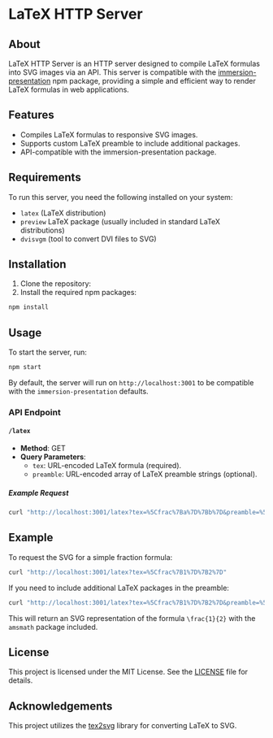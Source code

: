 # LaTeX HTTP Server

## About

LaTeX HTTP Server is an HTTP server designed to compile LaTeX formulas into SVG images via an API. This server is compatible with the [immersion-presentation](https://www.npmjs.com/package/immersion-presentation) npm package, providing a simple and efficient way to render LaTeX formulas in web applications.

## Features

- Compiles LaTeX formulas to responsive SVG images.
- Supports custom LaTeX preamble to include additional packages.
- API-compatible with the immersion-presentation package.

## Requirements

To run this server, you need the following installed on your system:

- `latex` (LaTeX distribution)
- `preview` LaTeX package (usually included in standard LaTeX distributions)
- `dvisvgm` (tool to convert DVI files to SVG)

## Installation

1. Clone the repository:
2. Install the required npm packages:

```sh
npm install
```

## Usage

To start the server, run:

```sh
npm start
```

By default, the server will run on `http://localhost:3001` to be compatible with the `immersion-presentation` defaults.

### API Endpoint

#### `/latex`

- **Method**: GET
- **Query Parameters**:
  - `tex`: URL-encoded LaTeX formula (required).
  - `preamble`: URL-encoded array of LaTeX preamble strings (optional).

##### Example Request

```sh
curl "http://localhost:3001/latex?tex=%5Cfrac%7Ba%7D%7Bb%7D&preamble=%5Cusepackage%7Bamsmath%7D"
```

## Example

To request the SVG for a simple fraction formula:

```sh
curl "http://localhost:3001/latex?tex=%5Cfrac%7B1%7D%7B2%7D"
```

If you need to include additional LaTeX packages in the preamble:

```sh
curl "http://localhost:3001/latex?tex=%5Cfrac%7B1%7D%7B2%7D&preamble=%5Cusepackage%7Bamsmath%7D"
```

This will return an SVG representation of the formula `\frac{1}{2}` with the `amsmath` package included.

## License

This project is licensed under the MIT License. See the [LICENSE](LICENSE) file for details.

## Acknowledgements

This project utilizes the [tex2svg](https://www.npmjs.com/package/tex2svg) library for converting LaTeX to SVG.
